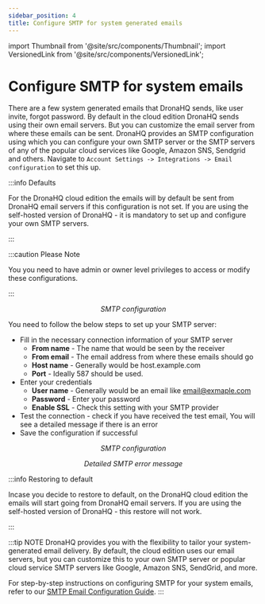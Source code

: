 ```yaml
---
sidebar_position: 4
title: Configure SMTP for system generated emails
---
```


import Thumbnail from '@site/src/components/Thumbnail';
import VersionedLink from '@site/src/components/VersionedLink';

# Configure SMTP for system emails

There are a few system generated emails that DronaHQ sends, like user invite, forgot password. By default in the cloud edition DronaHQ sends using their own email servers. But you can customize the email server from where these emails can be sent. DronaHQ provides an SMTP configuration using which you can configure your own SMTP server or the SMTP servers of any of the popular cloud services like Google, Amazon SNS, Sendgrid and others. Navigate to `Account Settings -> Integrations -> Email configuration` to set this up. 

:::info Defaults

For the DronaHQ cloud edition the emails will by default be sent from DronaHQ email servers if this configuration is not set. If you are using the self-hosted version of DronaHQ - it is mandatory to set up and configure your own SMTP servers.

:::

:::caution Please Note

You you need to have admin or owner level privileges to access or modify these configurations.

:::

<figure>
  <Thumbnail src="/img/org-management/email-config.png" alt="Email configuration" width='100%'/>
  <figcaption align = "center"><i>SMTP configuration</i></figcaption>
</figure>

You need to follow the below steps to set up your SMTP server:
- Fill in the necessary connection information of your SMTP server
    - **From name** - The name that would be seen by the receiver
    - **From email** - The email address from where these emails should go
    - **Host name** - Generally would be host.example.com 
    - **Port** - Ideally 587 should be used.
- Enter your credentials
    - **User name** - Generally would be an email like email@exmaple.com
    - **Password** - Enter your password
    - **Enable SSL** - Check this setting with your SMTP provider
- Test the connection - check if you have received the test email, You will see a detailed message if there is an error
- Save the configuration if successful

<figure>
  <Thumbnail src="/img/org-management/SMTP-config.png" alt="SMTP configuration" width='100%'/>
  <figcaption align = "center"><i>SMTP configuration</i></figcaption>
</figure>

<figure>
  <Thumbnail src="/img/org-management/SMTP-error.png" alt="SMTP error" width='100%'/>
  <figcaption align = "center"><i>Detailed SMTP error message</i></figcaption>
</figure>

:::info Restoring to default

Incase you decide to restore to default, on the DronaHQ cloud edition the emails will start going from DronaHQ email servers. If you are using the self-hosted version of DronaHQ - this restore will not work.

:::


:::tip NOTE
DronaHQ provides you with the flexibility to tailor your system-generated email delivery. By default, the cloud edition uses our email servers, but you can customize this to your own SMTP server or popular cloud service SMTP servers like Google, Amazon SNS, SendGrid, and more.

For step-by-step instructions on configuring SMTP for your system emails, refer to our [SMTP Email Configuration Guide](/building-apps-guides/guide-to-smtp-email-configuration-with-popular-email-providers). 
:::
